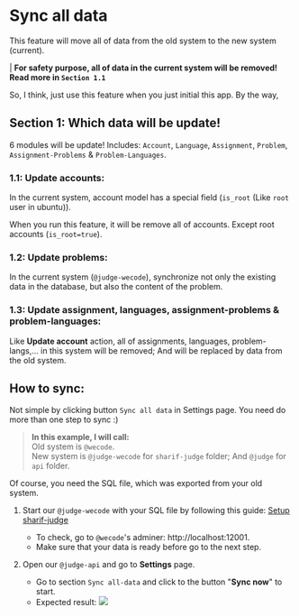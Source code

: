 # Sync all data
This feature will move all of data from the old system to the new system (current).

| **For safety purpose, all of data in the current system will be removed! Read more in `Section 1.1`**

So, I think, just use this feature when you just initial this app. By the way, 
## Section 1: Which data will be update!
6 modules will be update! Includes: `Account`, `Language`, `Assignment`, `Problem`, `Assignment-Problems` & `Problem-Languages`.

### 1.1: Update accounts:
In the current system, account model has a special field (`is_root` (Like `root` user in ubuntu)).

When you run this feature, it will be remove all of accounts. Except root accounts (`is_root=true`).

### 1.2: Update problems:
In the current system (`@judge-wecode`), synchronize not only the existing data in the database, but also the content of the problem.

### 1.3: Update assignment, languages, assignment-problems & problem-languages:
Like **Update account** action, all of assignments, languages, problem-langs,... in this system will be removed; And will be replaced by data from the old system.

## How to sync:
Not simple by clicking button `Sync all data` in Settings page. You need do more than one step to sync :)

> **In this example, I will call:**  
> Old system is `@wecode`.  
> New system is `@judge-wecode` for `sharif-judge` folder; And `@judge` for `api` folder.

Of course, you need the SQL file, which was exported from your old system.

1. Start our `@judge-wecode` with your SQL file by following this guide: [Setup sharif-judge](https://github.com/nqhd3v/online-judge/tree/main/sharif-judge)
   - To check, go to `@wecode`'s adminer: http://localhost:12001.
   - Make sure that your data is ready before go to the next step.

2. Open our `@judge-api` and go to **Settings** page.
   - Go to section `Sync all-data` and click to the button "**Sync now**" to start.
   - Expected result:
     ![](https://i.imgur.com/UBryhMF.png)